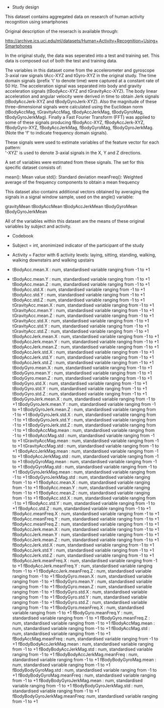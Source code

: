 - Study design

This dataset contains aggregated data on research of human activity recognition using smartphones 

Original description of the reserach is available through:

http://archive.ics.uci.edu/ml/datasets/Human+Activity+Recognition+Using+Smartphones 

In the original study, the data was seperated into a test and training set. This data is composed out of both the test and training data. 

The variables in this dataset come from the accelerometer and gyroscope 3-axial raw signals tAcc-XYZ and tGyro-XYZ in the original study. The time domain signals (prefix 't' to denote time) were captured at a constant rate of 50 Hz. The acceleration signal was separated into body and gravity acceleration signals (tBodyAcc-XYZ and tGravityAcc-XYZ). 
The body linear acceleration and angular velocity were derived in time to obtain Jerk signals (tBodyAccJerk-XYZ and tBodyGyroJerk-XYZ). Also the magnitude of these three-dimensional signals were calculated using the Euclidean norm (tBodyAccMag, tGravityAccMag, tBodyAccJerkMag, tBodyGyroMag, tBodyGyroJerkMag). 
Finally a Fast Fourier Transform (FFT) was applied to some of these signals producing fBodyAcc-XYZ, fBodyAccJerk-XYZ, fBodyGyro-XYZ, fBodyAccJerkMag, fBodyGyroMag, fBodyGyroJerkMag. (Note the 'f' to indicate frequency domain signals). 

These signals were used to estimate variables of the feature vector for each pattern:  
'-XYZ' is used to denote 3-axial signals in the X, Y and Z directions.

A set of variables were estimated from these signals. The set for this specific dataset consists of: 

mean(): Mean value
std(): Standard deviation
meanFreq(): Weighted average of the frequency components to obtain a mean frequency

This dataset also contains additional vectors obtained by averaging the signals in a signal window sample, used on the angle() variable:

gravityMean
tBodyAccMean
tBodyAccJerkMean
tBodyGyroMean
tBodyGyroJerkMean

All of the variables within this dataset are the means of these original variables by subject and activity.


- Codebook

 - Subject = int, anonimized indicator of the participant of the study
 - Activity = Factor with 6 activity levels: laying, sitting, standing, walking, walking downstairs and walking upstairs
 - tBodyAcc.mean.X              : num, standardised variable ranging from -1 to +1
 - tBodyAcc.mean.Y              : num, standardised variable ranging from -1 to +1
 tBodyAcc.mean.Z              : num, standardised variable ranging from -1 to +1
 tBodyAcc.std.X               : num, standardised variable ranging from -1 to +1
 tBodyAcc.std.Y               : num, standardised variable ranging from -1 to +1
 tBodyAcc.std.Z               : num, standardised variable ranging from -1 to +1
 tGravityAcc.mean.X           : num, standardised variable ranging from -1 to +1
 tGravityAcc.mean.Y           : num, standardised variable ranging from -1 to +1
 tGravityAcc.mean.Z           : num, standardised variable ranging from -1 to +1
 tGravityAcc.std.X            : num, standardised variable ranging from -1 to +1
 tGravityAcc.std.Y            : num, standardised variable ranging from -1 to +1
 tGravityAcc.std.Z            : num, standardised variable ranging from -1 to +1
 tBodyAccJerk.mean.X          : num, standardised variable ranging from -1 to +1
 tBodyAccJerk.mean.Y          : num, standardised variable ranging from -1 to +1
 tBodyAccJerk.mean.Z          : num, standardised variable ranging from -1 to +1
 tBodyAccJerk.std.X           : num, standardised variable ranging from -1 to +1
 tBodyAccJerk.std.Y           : num, standardised variable ranging from -1 to +1
 tBodyAccJerk.std.Z           : num, standardised variable ranging from -1 to +1
 tBodyGyro.mean.X             : num, standardised variable ranging from -1 to +1
 tBodyGyro.mean.Y             : num, standardised variable ranging from -1 to +1
 tBodyGyro.mean.Z             : num, standardised variable ranging from -1 to +1
 tBodyGyro.std.X              : num, standardised variable ranging from -1 to +1
 tBodyGyro.std.Y              : num, standardised variable ranging from -1 to +1
 tBodyGyro.std.Z              : num, standardised variable ranging from -1 to +1
 tBodyGyroJerk.mean.X         : num, standardised variable ranging from -1 to +1
 tBodyGyroJerk.mean.Y         : num, standardised variable ranging from -1 to +1
 tBodyGyroJerk.mean.Z         : num, standardised variable ranging from -1 to +1
 tBodyGyroJerk.std.X          : num, standardised variable ranging from -1 to +1
 tBodyGyroJerk.std.Y          : num, standardised variable ranging from -1 to +1
 tBodyGyroJerk.std.Z          : num, standardised variable ranging from -1 to +1
 tBodyAccMag.mean             : num, standardised variable ranging from -1 to +1
 tBodyAccMag.std              : num, standardised variable ranging from -1 to +1
 tGravityAccMag.mean          : num, standardised variable ranging from -1 to +1
 tGravityAccMag.std           : num, standardised variable ranging from -1 to +1
 tBodyAccJerkMag.mean         : num, standardised variable ranging from -1 to +1
 tBodyAccJerkMag.std          : num, standardised variable ranging from -1 to +1
 tBodyGyroMag.mean            : num, standardised variable ranging from -1 to +1
 tBodyGyroMag.std             : num, standardised variable ranging from -1 to +1
 tBodyGyroJerkMag.mean        : num, standardised variable ranging from -1 to +1
 tBodyGyroJerkMag.std         : num, standardised variable ranging from -1 to +1
 fBodyAcc.mean.X              : num, standardised variable ranging from -1 to +1
 fBodyAcc.mean.Y              : num, standardised variable ranging from -1 to +1
 fBodyAcc.mean.Z              : num, standardised variable ranging from -1 to +1
 fBodyAcc.std.X               : num, standardised variable ranging from -1 to +1
 fBodyAcc.std.Y               : num, standardised variable ranging from -1 to +1
 fBodyAcc.std.Z               : num, standardised variable ranging from -1 to +1
 fBodyAcc.meanFreq.X          : num, standardised variable ranging from -1 to +1
 fBodyAcc.meanFreq.Y          : num, standardised variable ranging from -1 to +1
 fBodyAcc.meanFreq.Z          : num, standardised variable ranging from -1 to +1
 fBodyAccJerk.mean.X          : num, standardised variable ranging from -1 to +1
 fBodyAccJerk.mean.Y          : num, standardised variable ranging from -1 to +1
 fBodyAccJerk.mean.Z          : num, standardised variable ranging from -1 to +1
 fBodyAccJerk.std.X           : num, standardised variable ranging from -1 to +1
 fBodyAccJerk.std.Y           : num, standardised variable ranging from -1 to +1
 fBodyAccJerk.std.Z           : num, standardised variable ranging from -1 to +1
 fBodyAccJerk.meanFreq.X      : num, standardised variable ranging from -1 to +1
 fBodyAccJerk.meanFreq.Y      : num, standardised variable ranging from -1 to +1
 fBodyAccJerk.meanFreq.Z      : num, standardised variable ranging from -1 to +1
 fBodyGyro.mean.X             : num, standardised variable ranging from -1 to +1
 fBodyGyro.mean.Y             : num, standardised variable ranging from -1 to +1
 fBodyGyro.mean.Z             : num, standardised variable ranging from -1 to +1
 fBodyGyro.std.X              : num, standardised variable ranging from -1 to +1
 fBodyGyro.std.Y              : num, standardised variable ranging from -1 to +1
 fBodyGyro.std.Z              : num, standardised variable ranging from -1 to +1
 fBodyGyro.meanFreq.X         : num, standardised variable ranging from -1 to +1
 fBodyGyro.meanFreq.Y         : num, standardised variable ranging from -1 to +1
 fBodyGyro.meanFreq.Z         : num, standardised variable ranging from -1 to +1
 fBodyAccMag.mean             : num, standardised variable ranging from -1 to +1
 fBodyAccMag.std              : num, standardised variable ranging from -1 to +1
 fBodyAccMag.meanFreq         : num, standardised variable ranging from -1 to +1
 fBodyBodyAccJerkMag.mean     : num, standardised variable ranging from -1 to +1
 fBodyBodyAccJerkMag.std      : num, standardised variable ranging from -1 to +1
 fBodyBodyAccJerkMag.meanFreq : num, standardised variable ranging from -1 to +1
 fBodyBodyGyroMag.mean        : num, standardised variable ranging from -1 to +1
 fBodyBodyGyroMag.std         : num, standardised variable ranging from -1 to +1
 fBodyBodyGyroMag.meanFreq    : num, standardised variable ranging from -1 to +1
 fBodyBodyGyroJerkMag.mean    : num, standardised variable ranging from -1 to +1
 fBodyBodyGyroJerkMag.std     : num, standardised variable ranging from -1 to +1
 fBodyBodyGyroJerkMag.meanFreq: num, standardised variable ranging from -1 to +1